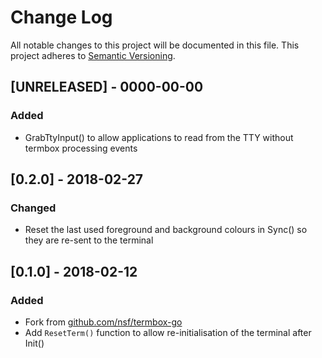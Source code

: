 # Change Log
All notable changes to this project will be documented in this file.
This project adheres to [Semantic Versioning](http://semver.org/).

## [UNRELEASED] - 0000-00-00
### Added
- GrabTtyInput() to allow applications to read from the TTY without termbox processing events

## [0.2.0] - 2018-02-27
### Changed
- Reset the last used foreground and background colours in Sync() so they are re-sent to the terminal

## [0.1.0] - 2018-02-12
### Added
- Fork from [github.com/nsf/termbox-go](https://github.com/nsf/termbox-go/commit/88b7b944be8bc8d8ec6195fca97c5869ba20f99d)
- Add `ResetTerm()` function to allow re-initialisation of the terminal after Init()
